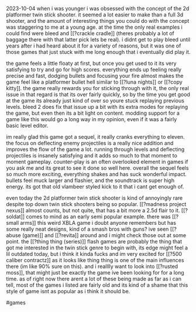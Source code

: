 2023-10-04
when i was younger i was obsessed with the concept of the 2d platformer twin stick shooter. it seemed a lot easier to make than a full 3d shooter, and the amount of interesting things you could do with the concept was staggering to me at a young age. at the time the only real examples i could find were bleed and [[?crackle cradle]] (theres probably a lot of baggage there with that latter pick lets be real). i didnt get to play bleed until years after i had heard about it for a variety of reasons, but it was one of those games that just stuck with me long enough that i eventually did play it. 

the game feels a little floaty at first, but once you get used to it its very satisfying to try and go for high scores. everything ends up feeling really precise and fast, dodging bullets and focusing your fire almost makes the game feel like a platformer bullet hell similar to [[?luna nights]] or [[?copy kitty]]. the game really rewards you for sticking through with it, the only real issue in that regard is that its over fairly quickly, so by the time you get good at the game its already just kind of over so youre stuck replaying previous levels. bleed 2 does fix that issue up a bit with its extra modes for replaying the game, but even then its a bit light on content. modding support for a game like this would go a long way in my opinion, even if it was a fairly basic level editor.

im really glad this game got a sequel, it really cranks everything to eleven. the focus on deflecting enemy projectiles is a really nice addition and improves the flow of the game a lot. running through levels and deflecting projectiles is insanely satisfying and it adds so much to that moment to moment gameplay. counter-play is an often overlooked element in games if you ask me and its great to see it done so well here. overall the sequel feels so much more exciting, everything shakes and has suck wonderful impact. bullets feel muck larger and flashier, and the soundtrack is super high energy. its got that old vlambeer styled kick to it that i cant get enough of.

even today the 2d platformer twin stick shooter is kind of annoyingly rare despite top down twin stick shooters being so popular. [[?madness project nexus]] almost counts, but not quite, that has a bit more a 2.5d flair to it. [[?soldat]] comes to mind as an early semi popular example. there was [[?small arms]] this weird XBLA game i doubt anyone remembers but has some really neat designs, kind of a smash bros with guns? ive seen [[?abuse (game)]] and [[?revita]] around and i might check those out at some point. the [[?thing thing (series)]] flash games are probably the thing that got me interested in the twin stick genre to begin with, its edge might feel a lil outdated today, but i think it kinda fucks and im very excited for [[?500 caliber contractz]] as it looks like thing thing is one of the main influences there (im like 90% sure on this). and i realllly want to look into [[?rusted moss]], that might just be exactly the game ive been looking for for a long time. as of right now there arent a lot of these being made as far as i can tell, most of the games i listed are fairly old and its kind of a shame that this style of game isnt as popular as i think it should be.

#games
